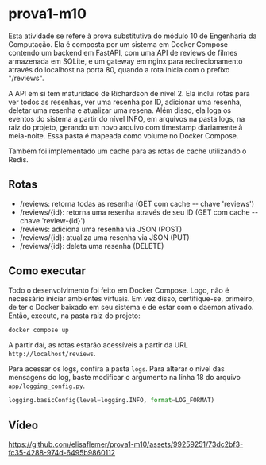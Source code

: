 # prova1-m10

Esta atividade se refere à prova substitutiva do módulo 10 de Engenharia da Computação. Ela é composta por um sistema em Docker Compose contendo um backend em FastAPI, com uma API de reviews de filmes armazenada em SQLite, e um gateway em nginx para redirecionamento através do localhost na porta 80, quando a rota inicia com o prefixo "/reviews".

A API em si tem maturidade de Richardson de nível 2. Ela inclui rotas para ver todos as resenhas, ver uma resenha por ID, adicionar uma resenha, deletar uma resenha e atualizar uma resena. Além disso, ela loga os eventos do sistema a partir do nível INFO, em arquivos na pasta logs, na raiz do projeto, gerando um novo arquivo com timestamp diariamente à meia-noite. Essa pasta é mapeada como volume no Docker Compose.

Também foi implementado um cache para as rotas de cache utilizando o Redis.

## Rotas

- /reviews: retorna todas as resenha (GET com cache -- chave 'reviews')
- /reviews/{id}: retorna uma resenha através de seu ID (GET com cache -- chave 'review-{id}')
- /reviews: adiciona uma resenha via JSON (POST)
- /reviews/{id}: atualiza uma resenha via JSON (PUT)
- /reviews/{id}: deleta uma resenha (DELETE)

## Como executar

Todo o desenvolvimento foi feito em Docker Compose. Logo, não é necessário iniciar ambientes virtuais. Em vez disso, certifique-se, primeiro, de ter o Docker baixado em seu sistema e de estar com o daemon ativado. Então, execute, na pasta raiz do projeto:

```bash
docker compose up
```

A partir daí, as rotas estarão acessíveis a partir da URL `http://localhost/reviews`.

Para acessar os logs, confira a pasta `logs`. Para alterar o nível das mensagens do log, baste modificar o argumento na linha 18 do arquivo `app/logging_config.py`.

```python
logging.basicConfig(level=logging.INFO, format=LOG_FORMAT)
```

## Vídeo

https://github.com/elisaflemer/prova1-m10/assets/99259251/73dc2bf3-fc35-4288-974d-6495b9860112



